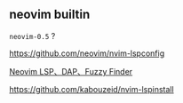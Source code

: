 ## neovim builtin

`neovim-0.5` ?

<https://github.com/neovim/nvim-lspconfig>


[Neovim LSP、DAP、Fuzzy Finder](https://medium.com/swlh/neovim-lsp-dap-and-fuzzy-finder-60337ef08060)


<https://github.com/kabouzeid/nvim-lspinstall>

